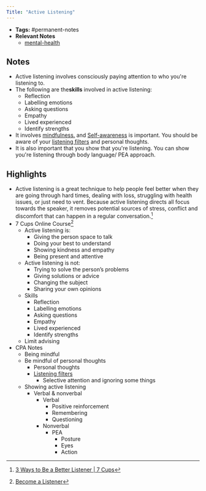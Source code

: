 ```yaml
---
Title: "Active Listening"
---
```


- **Tags:** #permanent-notes 
- **Relevant Notes**
	- [mental-health](moc/mental-health.md)


## Notes
- Active listening involves consciously paying attention to who you're listening to.
- The following are the**skills** involved in active listening:
	- Reflection
	- Labelling emotions
	- Asking questions
	- Empathy
	- Lived experienced
	- Identify strengths
- It involves [mindfulness.](notes/perdev/mh.md) and [Self-awareness](notes/perdev/mh/self-awareness.md) is important. You should be aware of your [listening filters](notes/perdev/mh/listening-filters.md) and personal thoughts.
- It is also important that you show that you're listening. You can show you're listening through body language/ PEA approach.

## Highlights
- Active listening is a great technique to help people feel better when they are going through hard times, dealing with loss, struggling with health issues, or just need to vent. Because active listening directs all focus towards the speaker, it removes potential sources of stress, conflict and discomfort that can happen in a regular conversation.[^1]
- 7 Cups Online Course[^2]
	- Active listening is:
		- Giving the person space to talk
		- Doing your best to understand
		- Showing kindness and empathy
		- Being present and attentive
	- Active listening is not:
		- Trying to solve the person’s problems
		- Giving solutions or advice
		- Changing the subject
		- Sharing your own opinions
	- Skills
		- Reflection
		- Labelling emotions
		- Asking questions
		- Empathy
		- Lived experienced
		- Identify strengths
	- Limit advising
- CPA Notes
	- Being mindful
	- Be mindful of personal thoughts
		- Personal thoughts
		- [Listening filters](notes/perdev/mh/listening-filters)
			- Selective attention and ignoring some things
	- Showing active listening
		- Verbal & nonverbal
			- Verbal
				- Positive reinforcement
				- Remembering
				- Questioning
			- Nonverbal
				- PEA
					- Posture
					- Eyes
					- Action

[^1]: [3 Ways to Be a Better Listener | 7 Cups](https://www.7cups.com/experts/3-ways-to-be-a-better-listener)
[^2]: [Become a Listener](https://7cups.com/listener/become-a-volunteer-listener.php)